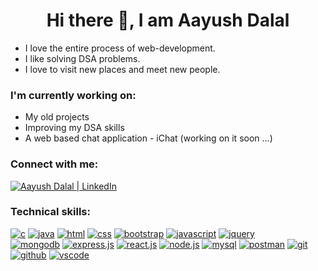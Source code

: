 <h1 align="center">Hi there 👋, I am Aayush Dalal</h1>
<ul>
  <li>I love the entire process of web-development.</li>
  <li>I like solving DSA problems.</li>
  <li>I love to visit new places and meet new people.</li>
</ul>

<h3>I'm currently working on:</h3>
<ul>
  <li>My old projects</li>
  <li>Improving my DSA skills</li>
  <li>A web based chat application - iChat (working on it soon ...)</li>
</ul>

<h3>Connect with me:</h3>
<p><a href="https://www.linkedin.com/in/aayushdalal"><img src="https://skillicons.dev/icons?i=linkedin" alt="Aayush Dalal | LinkedIn"/></a></p>

<h3>Technical skills:</h3>
<a href=""><img src="https://skillicons.dev/icons?i=c" alt="c" title="C"/></a>
<a href=""><img src="https://skillicons.dev/icons?i=java" alt="java" title="Java"/></a>
<a href=""><img src="https://skillicons.dev/icons?i=html" alt="html" title="HTML5"/></a>
<a href=""><img src="https://skillicons.dev/icons?i=css" alt="css" title="CSS3"/></a>
<a href=""><img src="https://skillicons.dev/icons?i=bootstrap" alt="bootstrap" title="Bootstrap"/></a>
<a href=""><img src="https://skillicons.dev/icons?i=js" alt="javascript" title="Javascript"/></a>
<a href=""><img src="https://skillicons.dev/icons?i=jquery" alt="jquery" title="jQuery"/></a>
<br/>
<a href=""><img src="https://skillicons.dev/icons?i=mongodb" alt="mongodb" title="mongoDB"/></a>
<a href=""><img src="https://skillicons.dev/icons?i=express" alt="express.js" title="express.js"/></a>
<a href=""><img src="https://skillicons.dev/icons?i=react" alt="react.js" title="react.js"/></a>
<a href=""><img src="https://skillicons.dev/icons?i=nodejs" alt="node.js" title="node.js"/></a>
<a href=""><img src="https://skillicons.dev/icons?i=mysql" alt="mysql" title="MySQL"/></a>
<a href=""><img src="https://skillicons.dev/icons?i=postman" alt="postman" title="Postman"/></a>
<a href=""><img src="https://skillicons.dev/icons?i=git" alt="git" title="Git"/></a>
<br/>
<a href=""><img src="https://skillicons.dev/icons?i=github" alt="github" title="Github"/></a>
<a href=""><img src="https://skillicons.dev/icons?i=vscode" alt="vscode" title="vs-code"/></a>
<!--
**aayush7908/aayush7908** is a ✨ _special_ ✨ repository because its `README.md` (this file) appears on your GitHub profile.

Here are some ideas to get you started:

- 🔭 I’m currently working on ...
- 🌱 I’m currently learning ...
- 👯 I’m looking to collaborate on ...
- 🤔 I’m looking for help with ...
- 💬 Ask me about ...
- 📫 How to reach me: ...
- 😄 Pronouns: ...
- ⚡ Fun fact: ...
-->
